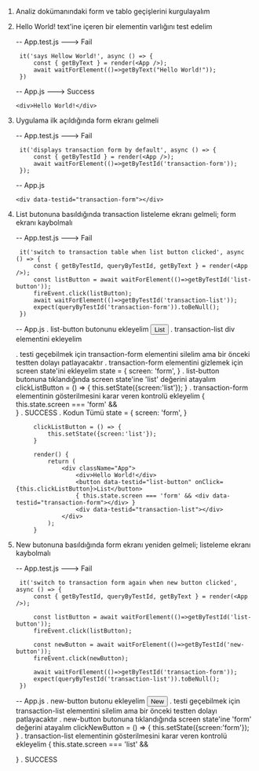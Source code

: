 1. Analiz dokümanındaki form ve tablo geçişlerini kurgulayalım
2. Hello World! text'ine içeren bir elementin varlığını test edelim

	-- App.test.js ---> Fail

		it('says Hellow World!', async () => {
		    const { getByText } = render(<App />);
		    await waitForElement(()=>getByText("Hello World!"));
		})

	-- App.js ---> Success

	   <div>Hello World!</div>
3. Uygulama ilk açıldığında form ekranı gelmeli

	-- App.test.js ---> Fail

		it('displays transaction form by default', async () => {
		    const { getByTestId } = render(<App />);
		    await waitForElement(()=>getByTestId('transaction-form'));
		});

	-- App.js

	   <div data-testid="transaction-form"></div>

4. List butonuna basıldığında transaction listeleme ekranı gelmeli; form ekranı kaybolmalı

    -- App.test.js ---> Fail

	    it('switch to transaction table when list button clicked', async () => {
		    const { getByTestId, queryByTestId, getByText } = render(<App />);
		    const listButton = await waitForElement(()=>getByTestId('list-button'));
		    fireEvent.click(listButton);
		    await waitForElement(()=>getByTestId('transaction-list'));
		    expect(queryByTestId('transaction-form')).toBeNull();
		})

	-- App.js
	. list-button butonunu ekleyelim
	  	<button data-testid="list-button">List</button>
	. transaction-list div elementini ekleyelim
	  	<div data-testid="transaction-list"></div>
	. testi geçebilmek için transaction-form elementini silelim ama bir önceki testten dolayı patlayacaktır
	. transaction-form elementini gizlemek için screen state'ini ekleyelim
		  state = {
	        screen: 'form',
	      }
	. list-button butonuna tıklandığında screen state'ine 'list' değerini atayalım
		  clickListButton = () => {
        	this.setState({screen:'list'});
    	  }
    . transaction-form elementinin gösterilmesini karar veren kontrolü ekleyelim
          { this.state.screen === 'form' && <div data-testid="transaction-form"></div> }
    . SUCCESS
    . Kodun Tümü
	        state = {
		        screen: 'form',
		    }

		    clickListButton = () => {
		        this.setState({screen:'list'});
		    }

		    render() {
		        return (
		            <div className="App">
		                <div>Hello World!</div>
		                <button data-testid="list-button" onClick={this.clickListButton}>List</button>
		                { this.state.screen === 'form' && <div data-testid="transaction-form"></div> }
		                <div data-testid="transaction-list"></div>
		            </div>
		        );
		    }
5. New butonuna basıldığında form ekranı yeniden gelmeli; listeleme ekranı kaybolmalı
	 
    -- App.test.js ---> Fail

	    it('switch to transaction form again when new button clicked', async () => {
		    const { getByTestId, queryByTestId, getByText } = render(<App />);

		    const listButton = await waitForElement(()=>getByTestId('list-button'));
		    fireEvent.click(listButton);

		    const newButton = await waitForElement(()=>getByTestId('new-button'));
		    fireEvent.click(newButton);

		    await waitForElement(()=>getByTestId('transaction-form'));
		    expect(queryByTestId('transaction-list')).toBeNull();
		})

	-- App.js
	. new-button butonu ekleyelim
	  	<button data-testid="new-button">New</button>
	. testi geçebilmek için transaction-list elementini silelim ama bir önceki testten dolayı patlayacaktır
	. new-button butonuna tıklandığında screen state'ine 'form' değerini atayalım
		  clickNewButton = () => {
        	this.setState({screen:'form'});
    	  }
    . transaction-list elementinin gösterilmesini karar veren kontrolü ekleyelim
          { this.state.screen === 'list' && <div data-testid="transaction-list"></div> }
    . SUCCESS

